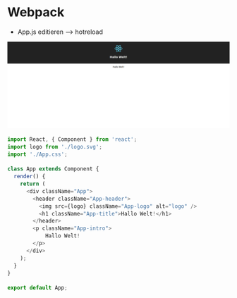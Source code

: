 
# Webpack


* App.js editieren --> hotreload

[![](../screenshots/hallo_welt.png)](../screenshots/hallo_welt.png)


```javascript
import React, { Component } from 'react';
import logo from './logo.svg';
import './App.css';

class App extends Component {
  render() {
    return (
      <div className="App">
        <header className="App-header">
          <img src={logo} className="App-logo" alt="logo" />
          <h1 className="App-title">Hallo Welt!</h1>
        </header>
        <p className="App-intro">
            Hallo Welt!
        </p>
      </div>
    );
  }
}

export default App;

```